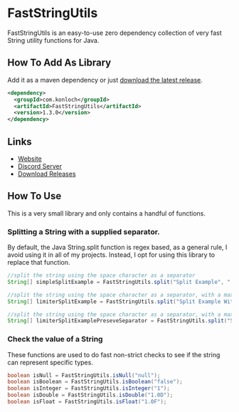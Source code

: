 # FastStringUtils
FastStringUtils is an easy-to-use zero dependency collection of very fast String utility functions for Java.

## How To Add As Library
Add it as a maven dependency or just [download the latest release](https://github.com/Konloch/FastStringUtils/releases).
```xml
<dependency>
  <groupId>com.konloch</groupId>
  <artifactId>FastStringUtils</artifactId>
  <version>1.3.0</version>
</dependency>
```

## Links
* [Website](https://konloch.com/FastStringUtils/)
* [Discord Server](https://discord.gg/aexsYpfMEf)
* [Download Releases](https://konloch.com/FastStringUtils/releases)

## How To Use
This is a very small library and only contains a handful of functions.

### Splitting a String with a supplied separator.
By default, the Java String.split function is regex based, as a general rule, I avoid using it in all of my projects. Instead, I opt for using this library to replace that function.

```java
//split the string using the space character as a separator
String[] simpleSplitExample = FastStringUtils.split("Split Example", " ");

//split the string using the space character as a separator, with a maximum search limit of 2
String[] limiterSplitExample = FastStringUtils.split("Split Example With A Limit ", " ", 2);

//split the string using the space character as a separator, with a maximum search limit of 2, and preserve the separator
String[] limiterSplitExamplePreseveSeparator = FastStringUtils.split("Split Example With A Limit ", " ", 2, true);
```

### Check the value of a String
These functions are used to do fast non-strict checks to see if the string can represent specific types.

```java
boolean isNull = FastStringUtils.isNull("null");
boolean isBoolean = FastStringUtils.isBoolean("false");
boolean isInteger = FastStringUtils.isInteger("1");
boolean isDouble = FastStringUtils.isDouble("1.0D");
boolean isFloat = FastStringUtils.isFloat("1.0F");
```

